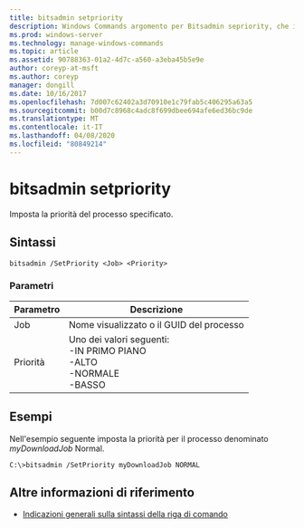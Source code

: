 ```yaml
---
title: bitsadmin setpriority
description: Windows Commands argomento per Bitsadmin sepriority, che imposta la priorità del processo specificato.
ms.prod: windows-server
ms.technology: manage-windows-commands
ms.topic: article
ms.assetid: 90788363-01a2-4d7c-a560-a3eba45b5e9e
author: coreyp-at-msft
ms.author: coreyp
manager: dongill
ms.date: 10/16/2017
ms.openlocfilehash: 7d007c62402a3d70910e1c79fab5c406295a63a5
ms.sourcegitcommit: b00d7c8968c4adc8f699dbee694afe6ed36bc9de
ms.translationtype: MT
ms.contentlocale: it-IT
ms.lasthandoff: 04/08/2020
ms.locfileid: "80849214"
---
```

# <a name="bitsadmin-setpriority"></a>bitsadmin setpriority

Imposta la priorità del processo specificato.

## <a name="syntax"></a>Sintassi

```
bitsadmin /SetPriority <Job> <Priority>
```

### <a name="parameters"></a>Parametri

|Parametro|Descrizione|
|---------|-----------|
|Job|Nome visualizzato o il GUID del processo|
|Priorità|Uno dei valori seguenti:</br>-IN PRIMO PIANO</br>-ALTO</br>-NORMALE</br>-BASSO|

## <a name="examples"></a><a name=BKMK_examples></a>Esempi

Nell'esempio seguente imposta la priorità per il processo denominato *myDownloadJob* Normal.
```
C:\>bitsadmin /SetPriority myDownloadJob NORMAL
```

## <a name="additional-references"></a>Altre informazioni di riferimento

- [Indicazioni generali sulla sintassi della riga di comando](command-line-syntax-key.md)
